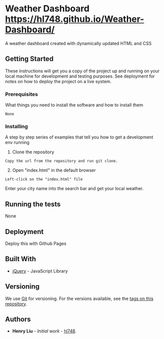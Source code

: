# Weather Dashboard https://hl748.github.io/Weather-Dashboard/

A weather dashboard created with dynamically updated HTML and CSS

## Getting Started

These instructions will get you a copy of the project up and running on your local machine for development and testing purposes. See deployment for notes on how to deploy the project on a live system.

### Prerequisites

What things you need to install the software and how to install them

```
None
```

### Installing

A step by step series of examples that tell you how to get a development env running

1) Clone the repository

```
Copy the url from the repository and run git clone.
```

2) Open "index.html" in the default browser

```
Left-click on the "index.html" file
```

Enter your city name into the search bar and get your local weather.

## Running the tests

None

## Deployment

Deploy this with Github Pages

## Built With

* [jQuery](https://jquery.com/) - JavaScript Library

## Versioning

We use [Git](https://git-scm.com/doc) for versioning. For the versions available, see the [tags on this repository](https://github.com/hl748/Weather-Dashboard/tags). 

## Authors

* **Henry Liu** - *Initial work* - [hl748](https://github.com/hl748).
